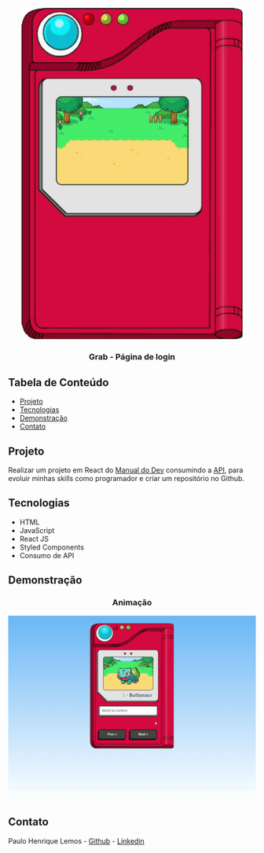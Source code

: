 <p align="center">
  <img src="/public/images/pokedex.png" alt="Logo" width="450" />
  <h3 align="center">Grab - Página de login</h3>
</p>

## Tabela de Conteúdo

- [Projeto](#projeto)
- [Tecnologias](#tecnologias)
- [Demonstração](#demonstração)
- [Contato](#contato)

## Projeto
Realizar um projeto em React do [Manual do Dev](https://github.com/manualdodev/pokedex) consumindo a [API](https://pokeapi.co), para evoluir minhas skills como programador e criar um repositório no Github.

## Tecnologias

<ul>
  <li>HTML</li>
  <li>JavaScript</li>
  <li>React JS</li>
  <li>Styled Components</li>
  <li>Consumo de API</li>
</ul>

## Demonstração

<div align="center">
    <h3>Animação</h3>
    <img src="/public/images/pokedex.gif" alt="Animação" />
</div>

## Contato

Paulo Henrique Lemos - [Github](https://github.com/paulohenriquelemos) - [Linkedin](https://www.linkedin.com/in/devphlemos)
